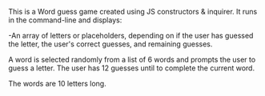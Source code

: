 

This is a Word guess game created using JS constructors & inquirer. It runs in the command-line and displays:

-An array of letters or placeholders, depending on if the user has guessed the letter, the user's correct guesses, and remaining guesses.

A word is selected randomly from a list of 6 words and prompts the user to guess a letter. The user has 12 guesses until to complete the current word.

The words are 10 letters long.



